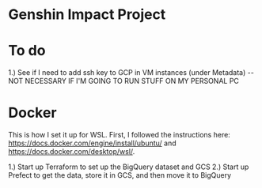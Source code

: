 # Genshin Impact Project

# To do

1.) See if I need to add ssh key to GCP in VM instances (under Metadata) --NOT NECESSARY IF I'M GOING TO RUN STUFF ON MY PERSONAL PC

# Docker

This is how I set it up for WSL. First, I followed the instructions here: https://docs.docker.com/engine/install/ubuntu/ and https://docs.docker.com/desktop/wsl/. 


1.) Start up Terraform to set up the BigQuery dataset and GCS
2.) Start up Prefect to get the data, store it in GCS, and then move it to BigQuery